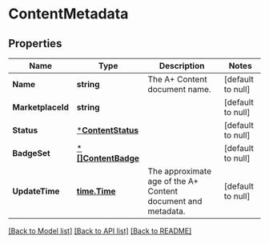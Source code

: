 # ContentMetadata

## Properties
Name | Type | Description | Notes
------------ | ------------- | ------------- | -------------
**Name** | **string** | The A+ Content document name. | [default to null]
**MarketplaceId** | **string** |  | [default to null]
**Status** | [***ContentStatus**](ContentStatus.md) |  | [default to null]
**BadgeSet** | [***[]ContentBadge**](array.md) |  | [default to null]
**UpdateTime** | [**time.Time**](time.Time.md) | The approximate age of the A+ Content document and metadata. | [default to null]

[[Back to Model list]](../README.md#documentation-for-models) [[Back to API list]](../README.md#documentation-for-api-endpoints) [[Back to README]](../README.md)

